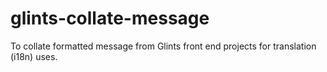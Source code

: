 # glints-collate-message
To collate formatted message from Glints front end projects for translation (i18n) uses.
